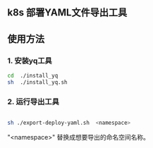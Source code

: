 ## k8s 部署YAML文件导出工具

## 使用方法
### 1. 安装yq工具

```bash
cd  ./install_yq
sh  ./install_yq.sh

```

### 2. 运行导出工具

```bash

sh ./export-deploy-yaml.sh  <namespace>

```

"\<namespace\>"  替换成想要导出的命名空间名称。